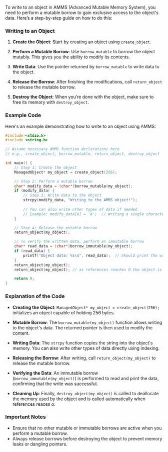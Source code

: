 To write to an object in AMMS (Advanced Mutable Memory System), you need to perform a mutable borrow to gain exclusive access to the object's data. Here’s a step-by-step guide on how to do this:

### Writing to an Object

1. **Create the Object**: Start by creating an object using `create_object`.

2. **Perform a Mutable Borrow**: Use `borrow_mutable` to borrow the object mutably. This gives you the ability to modify its contents.

3. **Write Data**: Use the pointer returned by `borrow_mutable` to write data to the object.

4. **Release the Borrow**: After finishing the modifications, call `return_object` to release the mutable borrow.

5. **Destroy the Object**: When you’re done with the object, make sure to free its memory with `destroy_object`.

### Example Code

Here's an example demonstrating how to write to an object using AMMS:

```c
#include <stdio.h>
#include <string.h>

// Assume necessary AMMS function declarations here
// e.g., create_object, borrow_mutable, return_object, destroy_object

int main() {
    // Step 1: Create the object
    ManagedObject* my_object = create_object(256);

    // Step 2: Perform a mutable borrow
    char* modify_data = (char*)borrow_mutable(my_object);
    if (modify_data) {
        // Step 3: Write data to the object
        strcpy(modify_data, "Writing to the AMMS object!");
        
        // You can also write other types of data if needed
        // Example: modify_data[0] = 'A';  // Writing a single character
    }

    // Step 4: Release the mutable borrow
    return_object(my_object);

    // To verify the written data, perform an immutable borrow
    char* read_data = (char*)borrow_immutable(my_object);
    if (read_data) {
        printf("Object data: %s\n", read_data);  // Should print the written data
    }
    return_object(my_object);
    return_object(my_object); // as references reaches 0 the object is deallocated

    return 0;
}
```

### Explanation of the Code

- **Creating the Object**: `ManagedObject* my_object = create_object(256);` initializes an object capable of holding 256 bytes.
  
- **Mutable Borrow**: The `borrow_mutable(my_object)` function allows writing to the object's data. The returned pointer is then used to modify the content.

- **Writing Data**: The `strcpy` function copies the string into the object's memory. You can also write other types of data directly using indexing.

- **Releasing the Borrow**: After writing, call `return_object(my_object)` to release the mutable borrow.

- **Verifying the Data**: An immutable borrow (`borrow_immutable(my_object)`) is performed to read and print the data, confirming that the write was successful.

- **Cleaning Up**: Finally, `destroy_object(my_object)` is called to deallocate the memory used by the object and is called automatically when references reaces o.

### Important Notes
- Ensure that no other mutable or immutable borrows are active when you perform a mutable borrow.
- Always release borrows before destroying the object to prevent memory leaks or dangling pointers.

